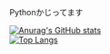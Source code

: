 Pythonかじってます  
  
[![Anurag's GitHub stats](https://github-readme-stats.vercel.app/api?username=0kq-github&theme=tokyonight&count_private=true)](https://github.com/anuraghazra/github-readme-stats)  
[![Top Langs](https://github-readme-stats.vercel.app/api/top-langs/?username=0kq-github&theme=tokyonight&count_private=true)](https://github.com/anuraghazra/github-readme-stats)
